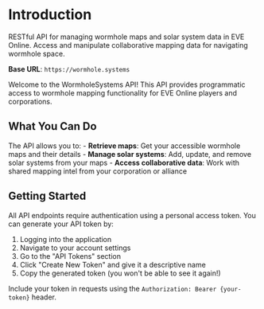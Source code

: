 # Introduction

RESTful API for managing wormhole maps and solar system data in EVE Online. Access and manipulate collaborative mapping data for navigating wormhole space.

<aside>
    <strong>Base URL</strong>: <code>https://wormhole.systems</code>
</aside>

 Welcome to the WormholeSystems API! This API provides programmatic access to wormhole mapping functionality for EVE Online players and corporations.

 ## What You Can Do

 The API allows you to:
    - **Retrieve maps**: Get your accessible wormhole maps and their details
    - **Manage solar systems**: Add, update, and remove solar systems from your maps
    - **Access collaborative data**: Work with shared mapping intel from your corporation or alliance

## Getting Started

All API endpoints require authentication using a personal access token. You can generate your API token by:

1. Logging into the application
2. Navigate to your account settings
3. Go to the "API Tokens" section
4. Click "Create New Token" and give it a descriptive name
5. Copy the generated token (you won't be able to see it again!)

Include your token in requests using the `Authorization: Bearer {your-token}` header.

